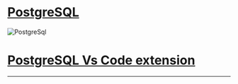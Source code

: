 # [PostgreSQL](https://www.postgresql.org/)

![PostgreSql](https://upload.wikimedia.org/wikipedia/commons/thumb/2/29/Postgresql_elephant.svg/800px-Postgresql_elephant.svg.png)

# [PostgreSQL Vs Code extension](https://marketplace.visualstudio.com/items?itemName=cweijan.vscode-postgresql-client2)

---
